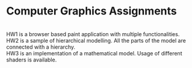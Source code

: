 # Computer Graphics Assignments 
<br />
HW1 is a browser based paint application with multiple functionalities.
<br />
HW2 is a sample of hierarchical modelling. All the parts of the model are connected with a hierarchy.
<br />
HW3 is an implementation of a mathematical model. Usage of different shaders is available.
